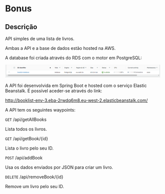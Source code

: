 # Bonus

## Descrição

API simples de uma lista de livros.

Ambas a API e a base de dados estão hosted na AWS.

A database foi criada através do RDS com o motor em PostgreSQL:

![img.png](db.png)

A API foi desenvolvida em Spring Boot e hosted com o serviço Elastic Beanstalk.
É possível aceder-se através do link:

http://booklist-env-3.eba-2rwdq6m8.eu-west-2.elasticbeanstalk.com/

A API tem os seguintes waypoints:

`GET` /api/getAllBooks

Lista todos os livros.

`GET` /api/getBook/{id}

Lista o livro pelo seu ID.

`POST` /api/addBook

Usa os dados enviados por JSON para criar um livro.

`DELETE` /api/removeBook/{id}

Remove um livro pelo seu ID.
